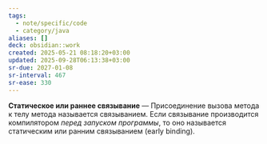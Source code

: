```yaml
---
tags:
  - note/specific/code
  - category/java
aliases: []
deck: obsidian::work
created: 2025-05-21 08:18:20+03:00
updated: 2025-09-28T06:13:38+03:00
sr-due: 2027-01-08
sr-interval: 467
sr-ease: 330
---
```


**Статическое или раннее связывание**
—
Присоединение вызова метода к телу метода называется связыванием. Если связывание производится компилятором *перед запуском программы*, то оно называется статическим или ранним связыванием (early binding).

